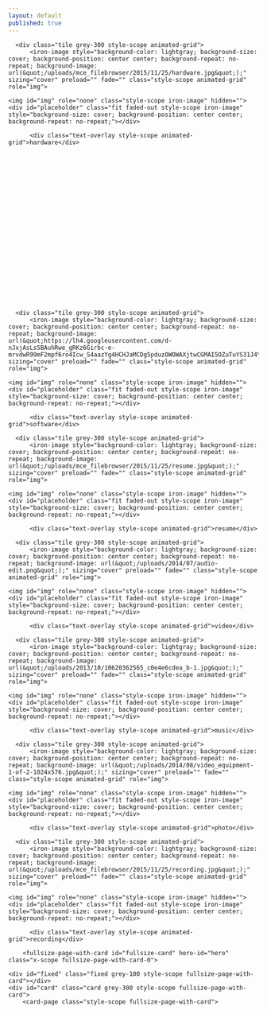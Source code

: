 ```yaml
---
layout: default
published: true
---
```

<script src="../blog_core/js/bower_components/webcomponentsjs/webcomponents-lite.min.js"></script>
<link rel="import" href="../blog_core/js/bower_components/paper-styles/paper-styles.html">
<link rel="import" href="../blog_core/js/bower_components/neon-animation/neon-animations.html">
<link rel="import" href="../blog_core/js/bower_components/neon-animation/neon-animated-pages.html">
<link rel="import" href="../blog_core/js/custom_components/animated-grid.html">
<link rel="import" href="../blog_core/js/custom_components/fullsize-page-with-card.html">

<style>
    body {
    overflow: scrolling;
    }
    .grid_container{
    height: 525px;
    width: 100%;
    }
    neon-animated-pages {
    height: 100%;
    }
</style>
    
<div class="grid_container fullbleed">
      <neon-animated-pages id="pages" selected="0">
        <animated-grid config="[{&quot;content&quot;: &quot;<p>I have my Master's Degree in Electrical Engineering so of course I love designing and tinkering with hardware projects such as:</p>\r\n<ul>\r\n<li><a title=\&quot;Plasma Speaker\&quot; href=\&quot;http://jordancolburn.com/2011/05/17/plasma-speaker/\&quot; target=\&quot;_blank\&quot;>Plasma Speaker</a></li>\r\n<li><a title=\&quot;DIY Mic Preamps\&quot; href=\&quot;http://jordancolburn.com/2010/07/03/getting-started-with-a-diy-mic-preampsc1-mk2/\&quot; target=\&quot;_blank\&quot;>DIY Preamps</a></li>\r\n<li>Analog Synth Modules</li>\r\n<li>Modifying, maintaining and breaking old tape machines, <a title=\&quot;amps\&quot; href=\&quot;http://jordancolburn.com/2015/12/03/repairing-ampeg-v4/\&quot; target=\&quot;_blank\&quot;>amps</a> and consoles</li>\r\n</ul>&quot;, &quot;name&quot;: &quot;hardware&quot;, &quot;photo_url&quot;: &quot;/uploads/mce_filebrowser/2015/11/25/hardware.jpg&quot;}, {&quot;content&quot;: &quot;<p>I am currently employed full-time as a web developer at Webconnex. I also have lots of half-baked hobby software projects:</p>\r\n<ul>\r\n<li>This website (A simple python CMS I made using django and google polymer web components)</li>\r\n<li><a title=\&quot;chord-it.com\&quot; href=\&quot;chord-it.com\&quot; target=\&quot;_blank\&quot;>chord-it.com</a>&amp;nbsp;(A site to find and share chords for songs, made as a single page angular web app using Google Firebase as the backend)</li>\r\n<li>Audio software (mostly variations on loopers using PD and Chuck)</li>\r\n<li>Embedded software for simple robots</li>\r\n<li>Tinkering with Magic Lantern software for expanding Canon Cameras</li>\r\n<li>Maintaining a variety of blogs and websites</li>\r\n</ul>&quot;, &quot;name&quot;: &quot;software&quot;, &quot;photo_url&quot;: &quot;https://lh4.googleusercontent.com/d-nJxjAsLs5BAuhRwe_gRKz6Girbc-e-mrvdwR99mF2mpf6ro4Icw_S4aazYg4HCHJaMCDg5pduzOWOWAXjtwCGMAI5OZuTuYS31J4YKofT_VE8BsQ&quot;}, {&quot;content&quot;: &quot;<p>For security, personal information such as my address has been removed, but please feel free email me at jordan.colburn@gmail.com to request a full resume or references. <iframe style=\&quot;width: 100%; height: 500px;\&quot; src=\&quot;http://docs.google.com/gview?url=jordancolburn.com/uploads/2015/02/Jordan_Colburn_Resume_web.pdf&amp;amp;embedded=true\&quot; frameborder=\&quot;0\&quot; width=\&quot;320\&quot; height=\&quot;240\&quot;></iframe><a href=\&quot;/uploads/2015/02/Jordan_Colburn_Resume_web.pdf\&quot;>Jordan_Colburn_Resume-web</a> &amp;nbsp;</p>&quot;, &quot;name&quot;: &quot;resume&quot;, &quot;photo_url&quot;: &quot;/uploads/mce_filebrowser/2015/11/25/resume.jpg&quot;}, {&quot;content&quot;: &quot;<p>I have always been fascinated by film and video production. Recently, I have gotten much more involved in video, mostly since my wife is a freelance videographer running her own business, <a href=\&quot;http://colburnvideo.com\&quot;>Colburn Video</a>. We work together on a lot of personal projects and videos for our church. &amp;nbsp;Check out some examples of our videos below and also check out my <a href=\&quot;http://www.youtube.com/user/musicskate0\&quot;>YouTube</a>&amp;nbsp;page for DIY videos, project updates and lots more.</p>\r\n<p style=\&quot;text-align: center;\&quot;>&amp;nbsp; <iframe src=\&quot;//player.vimeo.com/video/137190636\&quot; frameborder=\&quot;0\&quot; width=\&quot;500\&quot; height=\&quot;281\&quot;></iframe></p>\r\n<p><a href=\&quot;http://vimeo.com/137190636\&quot;>Campbellsville Football</a> from <a href=\&quot;http://vimeo.com/colburnvideo\&quot;>Colburn Video</a> on <a href=\&quot;https://vimeo.com\&quot;>Vimeo</a>.</p>&quot;, &quot;name&quot;: &quot;video&quot;, &quot;photo_url&quot;: &quot;/uploads/2014/07/audio-edit.png&quot;}, {&quot;content&quot;: &quot;<p>As much as I love talking about and making audio technology, I also like to actually make music with it. As a musician, I have experience performing, recording and mixing music in a wide variety of styles for myself and for others. This widget lets you preview my personal songs and purchase them directly from me through the secure Bandcamp online music store. Thanks for listening!</p>\r\n<p style=\&quot;text-align: center;\&quot;><iframe style=\&quot;border: 0; width: 400px; height: 340px;\&quot; src=\&quot;https://bandcamp.com/EmbeddedPlayer/album=2619729391/size=large/bgcol=ffffff/linkcol=0687f5/artwork=small/transparent=true/\&quot;><a href=\&quot;http://jordancolburn.bandcamp.com/album/right-to-repair\&quot;>Right to Repair by Jordan Colburn</a></iframe></p>&quot;, &quot;name&quot;: &quot;music&quot;, &quot;photo_url&quot;: &quot;/uploads/2013/10/10620362565_c0e4e6cdea_b-1.jpg&quot;}, {&quot;content&quot;: &quot;<!-- 500pxWidget -->\r\n<p>As my interest in video has grown, I've become more interested in still photography too. It's always fun for me to see the different mindsets required for video and photo. I also seem to only take photos of buildings and birds.</p>\r\n<p><a title=\&quot;https://500px.com/jordancolburn/\&quot; href=\&quot;https://500px.com/jordancolburn/\&quot; target=\&quot;_blank\&quot;>https://500px.com/jordancolburn/</a></p>&quot;, &quot;name&quot;: &quot;photo&quot;, &quot;photo_url&quot;: &quot;/uploads/2014/08/video_equipment-1-of-2-1024x576.jpg&quot;}, {&quot;content&quot;: &quot;<p>I love recording myself and singer-songwriters at my home studio. I also have had the opportunity to do some great live and location recordings.</p>\r\n<p>Listen to examples of songs I have recorded for other artists in the soundcloud widget below.</p>\r\n<p><iframe src=\&quot;https://w.soundcloud.com/player/?url=https%3A//api.soundcloud.com/playlists/274748&amp;amp;color=ff5500&amp;amp;auto_play=false&amp;amp;hide_related=false&amp;amp;show_comments=true&amp;amp;show_user=true&amp;amp;show_reposts=false\&quot; frameborder=\&quot;no\&quot; scrolling=\&quot;no\&quot; width=\&quot;100%\&quot; height=\&quot;300\&quot;></iframe></p>&quot;, &quot;name&quot;: &quot;recording&quot;, &quot;photo_url&quot;: &quot;/uploads/mce_filebrowser/2015/11/25/recording.jpg&quot;}]" class="iron-selected x-scope animated-grid-0">

    
      <div class="tile grey-300 style-scope animated-grid">
          <iron-image style="background-color: lightgray; background-size: cover; background-position: center center; background-repeat: no-repeat; background-image: url(&quot;/uploads/mce_filebrowser/2015/11/25/hardware.jpg&quot;);" sizing="cover" preload="" fade="" class="style-scope animated-grid" role="img">

    <img id="img" role="none" class="style-scope iron-image" hidden="">
    <div id="placeholder" class="fit faded-out style-scope iron-image" style="background-size: cover; background-position: center center; background-repeat: no-repeat;"></div>
     
          <div class="text-overlay style-scope animated-grid">hardware</div>
          

  </iron-image>
      </div>
    
      <div class="tile grey-300 style-scope animated-grid">
          <iron-image style="background-color: lightgray; background-size: cover; background-position: center center; background-repeat: no-repeat; background-image: url(&quot;https://lh4.googleusercontent.com/d-nJxjAsLs5BAuhRwe_gRKz6Girbc-e-mrvdwR99mF2mpf6ro4Icw_S4aazYg4HCHJaMCDg5pduzOWOWAXjtwCGMAI5OZuTuYS31J4YKofT_VE8BsQ&quot;);" sizing="cover" preload="" fade="" class="style-scope animated-grid" role="img">

    <img id="img" role="none" class="style-scope iron-image" hidden="">
    <div id="placeholder" class="fit faded-out style-scope iron-image" style="background-size: cover; background-position: center center; background-repeat: no-repeat;"></div>
     
          <div class="text-overlay style-scope animated-grid">software</div>
          

  </iron-image>
      </div>
    
      <div class="tile grey-300 style-scope animated-grid">
          <iron-image style="background-color: lightgray; background-size: cover; background-position: center center; background-repeat: no-repeat; background-image: url(&quot;/uploads/mce_filebrowser/2015/11/25/resume.jpg&quot;);" sizing="cover" preload="" fade="" class="style-scope animated-grid" role="img">

    <img id="img" role="none" class="style-scope iron-image" hidden="">
    <div id="placeholder" class="fit faded-out style-scope iron-image" style="background-size: cover; background-position: center center; background-repeat: no-repeat;"></div>
     
          <div class="text-overlay style-scope animated-grid">resume</div>
          

  </iron-image>
      </div>
    
      <div class="tile grey-300 style-scope animated-grid">
          <iron-image style="background-color: lightgray; background-size: cover; background-position: center center; background-repeat: no-repeat; background-image: url(&quot;/uploads/2014/07/audio-edit.png&quot;);" sizing="cover" preload="" fade="" class="style-scope animated-grid" role="img">

    <img id="img" role="none" class="style-scope iron-image" hidden="">
    <div id="placeholder" class="fit faded-out style-scope iron-image" style="background-size: cover; background-position: center center; background-repeat: no-repeat;"></div>
     
          <div class="text-overlay style-scope animated-grid">video</div>
          

  </iron-image>
      </div>
    
      <div class="tile grey-300 style-scope animated-grid">
          <iron-image style="background-color: lightgray; background-size: cover; background-position: center center; background-repeat: no-repeat; background-image: url(&quot;/uploads/2013/10/10620362565_c0e4e6cdea_b-1.jpg&quot;);" sizing="cover" preload="" fade="" class="style-scope animated-grid" role="img">

    <img id="img" role="none" class="style-scope iron-image" hidden="">
    <div id="placeholder" class="fit faded-out style-scope iron-image" style="background-size: cover; background-position: center center; background-repeat: no-repeat;"></div>
     
          <div class="text-overlay style-scope animated-grid">music</div>
          

  </iron-image>
      </div>
    
      <div class="tile grey-300 style-scope animated-grid">
          <iron-image style="background-color: lightgray; background-size: cover; background-position: center center; background-repeat: no-repeat; background-image: url(&quot;/uploads/2014/08/video_equipment-1-of-2-1024x576.jpg&quot;);" sizing="cover" preload="" fade="" class="style-scope animated-grid" role="img">

    <img id="img" role="none" class="style-scope iron-image" hidden="">
    <div id="placeholder" class="fit faded-out style-scope iron-image" style="background-size: cover; background-position: center center; background-repeat: no-repeat;"></div>
     
          <div class="text-overlay style-scope animated-grid">photo</div>
          

  </iron-image>
      </div>
    
      <div class="tile grey-300 style-scope animated-grid">
          <iron-image style="background-color: lightgray; background-size: cover; background-position: center center; background-repeat: no-repeat; background-image: url(&quot;/uploads/mce_filebrowser/2015/11/25/recording.jpg&quot;);" sizing="cover" preload="" fade="" class="style-scope animated-grid" role="img">

    <img id="img" role="none" class="style-scope iron-image" hidden="">
    <div id="placeholder" class="fit faded-out style-scope iron-image" style="background-size: cover; background-position: center center; background-repeat: no-repeat;"></div>
     
          <div class="text-overlay style-scope animated-grid">recording</div>
          

  </iron-image>
      </div>
    <template is="dom-repeat" class="style-scope animated-grid"></template>

  </animated-grid>

        <fullsize-page-with-card id="fullsize-card" hero-id="hero" class="x-scope fullsize-page-with-card-0">

    <div id="fixed" class="fixed grey-100 style-scope fullsize-page-with-card"></div>
    <div id="card" class="card grey-300 style-scope fullsize-page-with-card">
        <card-page class="style-scope fullsize-page-with-card">
  <div id="card_container" class="style-scope card-page">
    <div id="card_name" class="style-scope card-page"> </div>
    <div id="card_content" class="style-scope card-page"></div>
  </div>
  </card-page>
    </div>

  </fullsize-page-with-card>

      
  </neon-animated-pages>
</div>